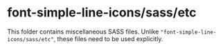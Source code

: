 # font-simple-line-icons/sass/etc

This folder contains miscellaneous SASS files. Unlike `"font-simple-line-icons/sass/etc"`, these files
need to be used explicitly.
